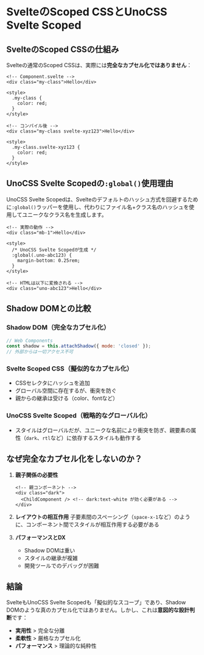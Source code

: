 # SvelteのScoped CSSとUnoCSS Svelte Scoped


## SvelteのScoped CSSの仕組み

Svelteの通常のScoped CSSは、実際には**完全なカプセル化ではありません**：

```svelte
<!-- Component.svelte -->
<div class="my-class">Hello</div>

<style>
  .my-class {
    color: red;
  }
</style>

<!-- コンパイル後 -->
<div class="my-class svelte-xyz123">Hello</div>

<style>
  .my-class.svelte-xyz123 {
    color: red;
  }
</style>
```

## UnoCSS Svelte Scopedの`:global()`使用理由

UnoCSS Svelte Scopedは、Svelteのデフォルトのハッシュ方式を回避するために`:global()`ラッパーを使用し、代わりにファイル名+クラス名のハッシュを使用してユニークなクラス名を生成します。

```svelte
<!-- 実際の動作 -->
<div class="mb-1">Hello</div>

<style>
  /* UnoCSS Svelte Scopedが生成 */
  :global(.uno-abc123) {
    margin-bottom: 0.25rem;
  }
</style>

<!-- HTMLは以下に変換される -->
<div class="uno-abc123">Hello</div>
```

## Shadow DOMとの比較

### Shadow DOM（完全なカプセル化）
```javascript
// Web Components
const shadow = this.attachShadow({ mode: 'closed' });
// 外部からは一切アクセス不可
```

### Svelte Scoped CSS（擬似的なカプセル化）
- CSSセレクタにハッシュを追加
- グローバル空間に存在するが、衝突を防ぐ
- 親からの継承は受ける（color、fontなど）

### UnoCSS Svelte Scoped（戦略的なグローバル化）
- スタイルはグローバルだが、ユニークな名前により衝突を防ぎ、親要素の属性（`dark`、`rtl`など）に依存するスタイルも動作する

## なぜ完全なカプセル化をしないのか？

1. **親子関係の必要性**
   ```svelte
   <!-- 親コンポーネント -->
   <div class="dark">
     <ChildComponent /> <!-- dark:text-white が効く必要がある -->
   </div>
   ```

2. **レイアウトの相互作用**
   子要素間のスペーシング（`space-x-1`など）のように、コンポーネント間でスタイルが相互作用する必要がある

3. **パフォーマンスとDX**
   - Shadow DOMは重い
   - スタイルの継承が複雑
   - 開発ツールでのデバッグが困難

## 結論
SvelteもUnoCSS Svelte Scopedも「擬似的なスコープ」であり、Shadow DOMのような真のカプセル化ではありません。しかし、これは**意図的な設計判断**です：

- **実用性** > 完全な分離
- **柔軟性** > 厳格なカプセル化
- **パフォーマンス** > 理論的な純粋性
